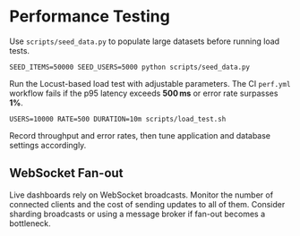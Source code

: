 # Performance Testing

Use `scripts/seed_data.py` to populate large datasets before running load tests.

```
SEED_ITEMS=50000 SEED_USERS=5000 python scripts/seed_data.py
```

Run the Locust-based load test with adjustable parameters. The CI `perf.yml` workflow fails if the p95 latency exceeds **500 ms** or error rate surpasses **1%**.

```
USERS=10000 RATE=500 DURATION=10m scripts/load_test.sh
```

Record throughput and error rates, then tune application and database settings accordingly.

## WebSocket Fan-out

Live dashboards rely on WebSocket broadcasts. Monitor the number of connected
clients and the cost of sending updates to all of them. Consider sharding
broadcasts or using a message broker if fan-out becomes a bottleneck.
